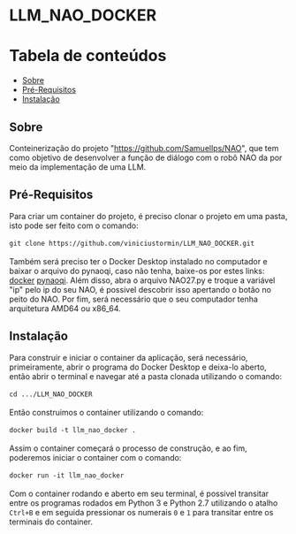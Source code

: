 # LLM_NAO_DOCKER


Tabela de conteúdos
=================
<!--ts-->
   * [Sobre](#sobre)
   * [Pré-Requisitos](#pré-requisitos)
   * [Instalação](#instalação)
<!--te-->

## Sobre
Conteinerização do projeto "https://github.com/Samuellps/NAO", que tem como objetivo de desenvolver a função de diálogo com o robô NAO da por meio da implementação de uma LLM.

## Pré-Requisitos
Para criar um container do projeto, é preciso clonar o projeto em uma pasta, isto pode ser feito com o comando:<br/><br/>
`git clone https://github.com/viniciustormin/LLM_NAO_DOCKER.git`<br/><br/>
Também será preciso ter o Docker Desktop instalado no computador e baixar o arquivo do pynaoqi, caso não tenha, baixe-os por estes links: [docker](https://www.docker.com/products/docker-desktop/) [pynaoqi](https://community-static.aldebaran.com/resources/2.8.6/pynaoqi-python2.7-2.8.6.23-linux64-20191127_152327.tar.gz).
Além disso, abra o arquivo NAO27.py e troque a variável "ip" pelo ip do seu NAO, é possivel descobrir isso apertando o botão no peito do NAO.
Por fim, será necessário que o seu computador tenha arquitetura AMD64 ou x86_64.

## Instalação
Para construir e iniciar o container da aplicação, será necessário, primeiramente, abrir o programa do Docker Desktop e deixa-lo aberto, então abrir o terminal e navegar até a pasta clonada utilizando o comando:<br/><br/>
`cd .../LLM_NAO_DOCKER`<br/><br/>
Então construimos o container utilizando o comando:<br/><br/>
`docker build -t llm_nao_docker .`<br/><br/>
Assim o container começará o processo de construção, e ao fim, poderemos iniciar o container com o comando:<br/><br/>
`docker run -it llm_nao_docker`<br/><br/>
Com o container rodando e aberto em seu terminal, é possivel transitar entre os programas rodados em Python 3 e Python 2.7 utilizando o atalho `Ctrl+B` e em seguida pressionar os numerais `0` e `1` para transitar entre os terminais do container.
